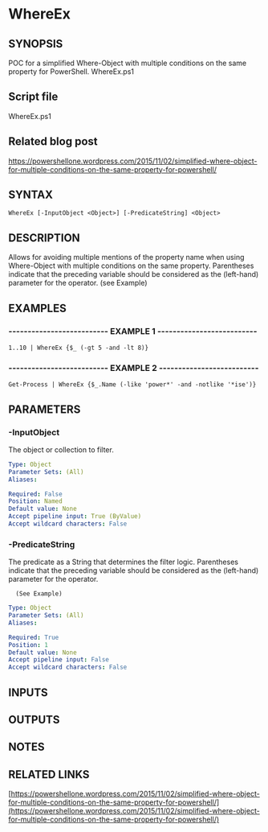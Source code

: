 # WhereEx

## SYNOPSIS
POC for a simplified Where-Object with multiple conditions on the same property for PowerShell.
WhereEx.ps1

## Script file
WhereEx.ps1

## Related blog post
https://powershellone.wordpress.com/2015/11/02/simplified-where-object-for-multiple-conditions-on-the-same-property-for-powershell/

## SYNTAX

```
WhereEx [-InputObject <Object>] [-PredicateString] <Object>
```

## DESCRIPTION
Allows for avoiding multiple mentions of the property name when using Where-Object with multiple conditions on the same property.
Parentheses indicate that the preceding variable should be considered as the (left-hand) parameter for the operator. 
(see Example)

## EXAMPLES

### -------------------------- EXAMPLE 1 --------------------------
```
1..10 | WhereEx {$_ (-gt 5 -and -lt 8)}
```

### -------------------------- EXAMPLE 2 --------------------------
```
Get-Process | WhereEx {$_.Name (-like 'power*' -and -notlike '*ise')}
```

## PARAMETERS

### -InputObject
The object or collection to filter.

```yaml
Type: Object
Parameter Sets: (All)
Aliases: 

Required: False
Position: Named
Default value: None
Accept pipeline input: True (ByValue)
Accept wildcard characters: False
```

### -PredicateString
The predicate as a String that determines the filter logic.
      Parentheses indicate that the preceding variable should be considered as the (left-hand) parameter for the operator.
 
      (See Example)

```yaml
Type: Object
Parameter Sets: (All)
Aliases: 

Required: True
Position: 1
Default value: None
Accept pipeline input: False
Accept wildcard characters: False
```

## INPUTS

## OUTPUTS

## NOTES

## RELATED LINKS

[https://powershellone.wordpress.com/2015/11/02/simplified-where-object-for-multiple-conditions-on-the-same-property-for-powershell/](https://powershellone.wordpress.com/2015/11/02/simplified-where-object-for-multiple-conditions-on-the-same-property-for-powershell/)

